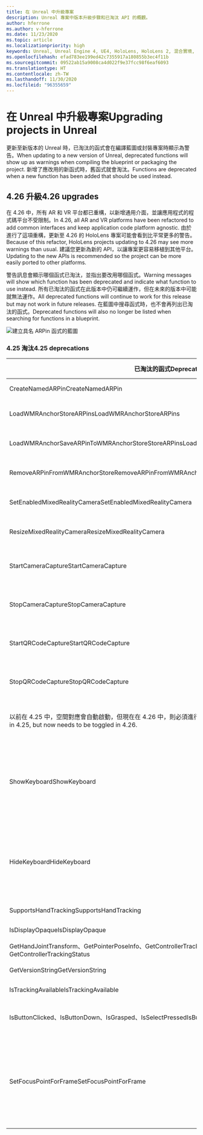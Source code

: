 ```yaml
---
title: 在 Unreal 中升級專案
description: Unreal 專案中版本升級步驟和已淘汰 API 的概觀。
author: hferrone
ms.author: v-hferrone
ms.date: 11/23/2020
ms.topic: article
ms.localizationpriority: high
keywords: Unreal, Unreal Engine 4, UE4, HoloLens, HoloLens 2, 混合實境, 開發, 文件, 指南, 功能, 混合實境頭戴式裝置, windows 混合實境頭戴式裝置, 虛擬實境頭戴式裝置, 移植, 升級
ms.openlocfilehash: efad783ee199ed42c7355917a180855b3ec4f11b
ms.sourcegitcommit: 09522ab15a9008ca4d022f9e37fcc98f6eaf6093
ms.translationtype: HT
ms.contentlocale: zh-TW
ms.lasthandoff: 11/30/2020
ms.locfileid: "96355659"
---
```

# <a name="upgrading-projects-in-unreal"></a><span data-ttu-id="14612-104">在 Unreal 中升級專案</span><span class="sxs-lookup"><span data-stu-id="14612-104">Upgrading projects in Unreal</span></span>

<span data-ttu-id="14612-105">更新至新版本的 Unreal 時，已淘汰的函式會在編譯藍圖或封裝專案時顯示為警告。</span><span class="sxs-lookup"><span data-stu-id="14612-105">When updating to a new version of Unreal, deprecated functions will show up as warnings when compiling the blueprint or packaging the project.</span></span>  <span data-ttu-id="14612-106">新增了應改用的新函式時，舊函式就會淘汰。</span><span class="sxs-lookup"><span data-stu-id="14612-106">Functions are deprecated when a new function has been added that should be used instead.</span></span> 

## <a name="426-upgrades"></a><span data-ttu-id="14612-107">4.26 升級</span><span class="sxs-lookup"><span data-stu-id="14612-107">4.26 upgrades</span></span>
 
<span data-ttu-id="14612-108">在 4.26 中，所有 AR 和 VR 平台都已重構，以新增通用介面，並讓應用程式的程式碼平台不受限制。</span><span class="sxs-lookup"><span data-stu-id="14612-108">In 4.26, all AR and VR platforms have been refactored to add common interfaces and keep application code platform agnostic.</span></span>  <span data-ttu-id="14612-109">由於進行了這項重構，更新至 4.26 的 HoloLens 專案可能會看到比平常更多的警告。</span><span class="sxs-lookup"><span data-stu-id="14612-109">Because of this refactor, HoloLens projects updating to 4.26 may see more warnings than usual.</span></span>  <span data-ttu-id="14612-110">建議您更新為新的 API，以讓專案更容易移植到其他平台。</span><span class="sxs-lookup"><span data-stu-id="14612-110">Updating to the new APIs is recommended so the project can be more easily ported to other platforms.</span></span>

<span data-ttu-id="14612-111">警告訊息會顯示哪個函式已淘汰，並指出要改用哪個函式。</span><span class="sxs-lookup"><span data-stu-id="14612-111">Warning messages will show which function has been deprecated and indicate what function to use instead.</span></span>  <span data-ttu-id="14612-112">所有已淘汰的函式在此版本中仍可繼續運作，但在未來的版本中可能就無法運作。</span><span class="sxs-lookup"><span data-stu-id="14612-112">All deprecated functions will continue to work for this release but may not work in future releases.</span></span>  <span data-ttu-id="14612-113">在藍圖中搜尋函式時，也不會再列出已淘汰的函式。</span><span class="sxs-lookup"><span data-stu-id="14612-113">Deprecated functions will also no longer be listed when searching for functions in a blueprint.</span></span>

![建立具名 ARPin 函式的藍圖](images/unreal-porting-img-01.png)

### <a name="425-deprecations"></a><span data-ttu-id="14612-115">4.25 淘汰</span><span class="sxs-lookup"><span data-stu-id="14612-115">4.25 deprecations</span></span>

| <span data-ttu-id="14612-116">已淘汰的函式</span><span class="sxs-lookup"><span data-stu-id="14612-116">Deprecated function</span></span> | <span data-ttu-id="14612-117">新增函式</span><span class="sxs-lookup"><span data-stu-id="14612-117">New function</span></span> |
| --- | --- |
| <span data-ttu-id="14612-118">CreateNamedARPin</span><span class="sxs-lookup"><span data-stu-id="14612-118">CreateNamedARPin</span></span> | ![「釘選元件」函式的藍圖](images/unreal-porting-img-02.png) |
| <span data-ttu-id="14612-120">LoadWMRAnchorStoreARPins</span><span class="sxs-lookup"><span data-stu-id="14612-120">LoadWMRAnchorStoreARPins</span></span> | ![「從本機存放區載入 ARPins」函式的藍圖](images/unreal-porting-img-03.png) |
| <span data-ttu-id="14612-122">LoadWMRAnchorSaveARPinToWMRAnchorStoreStoreARPins</span><span class="sxs-lookup"><span data-stu-id="14612-122">LoadWMRAnchorSaveARPinToWMRAnchorStoreStoreARPins</span></span> | ![「將 ARPin 儲存至本機存放區」函式的藍圖](images/unreal-porting-img-04.png) |
| <span data-ttu-id="14612-124">RemoveARPinFromWMRAnchorStore</span><span class="sxs-lookup"><span data-stu-id="14612-124">RemoveARPinFromWMRAnchorStore</span></span> | ![「從本機存放區移除 ARPin」函式的藍圖](images/unreal-porting-img-05.png) |
| <span data-ttu-id="14612-126">SetEnabledMixedRealityCamera</span><span class="sxs-lookup"><span data-stu-id="14612-126">SetEnabledMixedRealityCamera</span></span> | ![「設定已啟用的 XRCamera」函式的藍圖](images/unreal-porting-img-06.png) |
| <span data-ttu-id="14612-128">ResizeMixedRealityCamera</span><span class="sxs-lookup"><span data-stu-id="14612-128">ResizeMixedRealityCamera</span></span> | ![「調整 XRCamera 大小」函式的藍圖](images/unreal-porting-img-07.png) |
| <span data-ttu-id="14612-130">StartCameraCapture</span><span class="sxs-lookup"><span data-stu-id="14612-130">StartCameraCapture</span></span> | ![用於啟動相機擷取的「切換 ARCapture」函式藍圖](images/unreal-porting-img-08.png) |
| <span data-ttu-id="14612-132">StopCameraCapture</span><span class="sxs-lookup"><span data-stu-id="14612-132">StopCameraCapture</span></span> | ![用於停止相機擷取的「切換 ARCapture」函式藍圖](images/unreal-porting-img-09.png) |
| <span data-ttu-id="14612-134">StartQRCodeCapture</span><span class="sxs-lookup"><span data-stu-id="14612-134">StartQRCodeCapture</span></span> | ![用於啟動 QR 代碼擷取的「切換 ARCapture」函式藍圖](images/unreal-porting-img-10.png) |
| <span data-ttu-id="14612-136">StopQRCodeCapture</span><span class="sxs-lookup"><span data-stu-id="14612-136">StopQRCodeCapture</span></span> | ![用於停止 QR 代碼擷取的「切換 ARCapture」函式藍圖](images/unreal-porting-img-11.png) |
| <span data-ttu-id="14612-138">以前在 4.25 中，空間對應會自動啟動，但現在在 4.26 中，則必須進行切換。</span><span class="sxs-lookup"><span data-stu-id="14612-138">Spatial mapping previously automatically started in 4.25, but now needs to be toggled in 4.26.</span></span> | ![用於啟用空間對應的「切換 ARCapture」函式藍圖](images/unreal-porting-img-12.png) |
| <span data-ttu-id="14612-140">ShowKeyboard</span><span class="sxs-lookup"><span data-stu-id="14612-140">ShowKeyboard</span></span> | <span data-ttu-id="14612-141">已在 4.26 中移除，因為當焦點放在文字小工具時，會自動顯示鍵盤。</span><span class="sxs-lookup"><span data-stu-id="14612-141">Removed in 4.26 since the keyboard automatically shows when a text widget is focused on.</span></span> |
| <span data-ttu-id="14612-142">HideKeyboard</span><span class="sxs-lookup"><span data-stu-id="14612-142">HideKeyboard</span></span> | <span data-ttu-id="14612-143">已在 4.26 中移除，因為當焦點不在文字小工具時，會自動隱藏鍵盤。</span><span class="sxs-lookup"><span data-stu-id="14612-143">Removed in 4.26 since the keyboard will automatically hide when a text widget is unfocused.</span></span> |
| <span data-ttu-id="14612-144">SupportsHandTracking</span><span class="sxs-lookup"><span data-stu-id="14612-144">SupportsHandTracking</span></span> | ![「支援手部追蹤」屬性的藍圖](images/unreal-porting-img-13.png) |
| <span data-ttu-id="14612-146">IsDisplayOpaque</span><span class="sxs-lookup"><span data-stu-id="14612-146">IsDisplayOpaque</span></span> | ![IsDisplayOpaque 屬性的藍圖](images/unreal-porting-img-14.png) |
| <span data-ttu-id="14612-148">GetHandJointTransform、GetPointerPoseInfo、GetControllerTrackingStatus</span><span class="sxs-lookup"><span data-stu-id="14612-148">GetHandJointTransform, GetPointerPoseInfo, GetControllerTrackingStatus</span></span> | ![「取得運動控制器資料」函式的藍圖](images/unreal-porting-img-15.png) |
| <span data-ttu-id="14612-150">GetVersionString</span><span class="sxs-lookup"><span data-stu-id="14612-150">GetVersionString</span></span> | ![「取得版本字串」函式的藍圖](images/unreal-porting-img-16.png) |
| <span data-ttu-id="14612-152">IsTrackingAvailable</span><span class="sxs-lookup"><span data-stu-id="14612-152">IsTrackingAvailable</span></span> | ![IsTrackingAvailable 屬性的藍圖](images/unreal-porting-img-17.png) |
| <span data-ttu-id="14612-154">IsButtonClicked、IsButtonDown、IsGrasped、IsSelectPressed</span><span class="sxs-lookup"><span data-stu-id="14612-154">IsButtonClicked, IsButtonDown, IsGrasped, IsSelectPressed</span></span> | <span data-ttu-id="14612-155">使用 Unreal 的輸入動作系統。</span><span class="sxs-lookup"><span data-stu-id="14612-155">Use Unreal’s input action system.</span></span> |
| <span data-ttu-id="14612-156">SetFocusPointForFrame</span><span class="sxs-lookup"><span data-stu-id="14612-156">SetFocusPointForFrame</span></span> | <span data-ttu-id="14612-157">已在 4.26 中移除。</span><span class="sxs-lookup"><span data-stu-id="14612-157">Removed in 4.26.</span></span>  <span data-ttu-id="14612-158">以前這會用於遠端處理時的重新投影，但現在支援深度重新投影。</span><span class="sxs-lookup"><span data-stu-id="14612-158">Previously this was used for reprojection when remoting, which now supports depth reprojection.</span></span> |